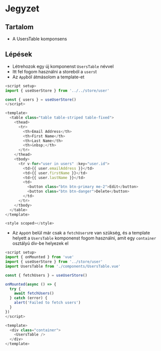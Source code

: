 # Jegyzet

## Tartalom

- A UsersTable komponsens

## Lépések

- Létrehozok egy új komponenst `UsersTable` névvel
- Itt fel fogom használni a storeból a `users`t
- Az `App`ból átmásolom a template-et

```js
<script setup>
import { useUserStore } from '../../store/user'

const { users } = useUserStore()
</script>

<template>
  <table class="table table-striped table-fixed">
    <thead>
      <tr>
        <th>Email Address</th>
        <th>First Name</th>
        <th>Last Name</th>
        <th>&nbsp;</th>
      </tr>
    </thead>
    <tbody>
      <tr v-for="user in users" :key="user.id">
        <td>{{ user.emailAddress }}</td>
        <td>{{ user.firstName }}</td>
        <td>{{ user.lastName }}</td>
        <td>
          <button class="btn btn-primary me-2">Edit</button>
          <button class="btn btn-danger">Delete</button>
        </td>
      </tr>
    </tbody>
  </table>
</template>

<style scoped></style>
```

- Az `App`on belül már csak a `fetchUsers`re van szükség, és a template helyett a `UsersTable` komponenst fogom használni, amit egy `container` osztályú div-be helyezek el

```js
<script setup>
import { onMounted } from 'vue'
import { useUserStore } from '../store/user'
import UsersTable from './components/UsersTable.vue'

const { fetchUsers } = useUserStore()

onMounted(async () => {
  try {
    await fetchUsers()
  } catch (error) {
    alert('Failed to fetch users')
  }
})
</script>

<template>
  <div class="container">
    <UsersTable />
  </div>
</template>
```
